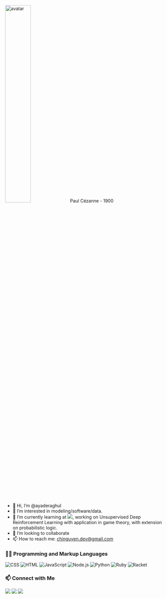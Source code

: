 <!-- <img alt="avatar" src="https://raw.githubusercontent.com/ayaderaghul/ayaderaghul/c5b39d4d7e7c5f64f3d5c41e20077020c4c4a3de/ReadyPlayerMe-Avatar.jpeg" style="width:40%;height=40%"> -->

<img alt="avatar" src="https://upload.wikimedia.org/wikipedia/commons/0/06/Paul_Cezanne_Apples_and_Oranges.jpg" style="width:40%;height=40%">
Paul Cézanne - 1900

<br>

- 👋 Hi, I’m @ayaderaghul 
- 👀 I’m interested in modeling/software/data. 
- 🌱 I’m currently learning at ![](https://img.shields.io/badge/Microverse-blueviolet), working on Unsupervised Deep Reinforcement Learning with application in game theory, with extension on probabilistic logic. 
- 💞️ I’m looking to collaborate 
- 📫 How to reach me: chinguyen.dev@gmail.com
  
  
<h3>👨‍💻 Programming and Markup Languages</h3>

<p>
    <img alt="CSS" src="https://img.shields.io/badge/CSS-1572B6.svg?logo=css3&logoColor=white">
    <img alt="HTML" src="https://img.shields.io/badge/HTML-E34F26.svg?logo=html5&logoColor=white">
    <img alt="JavaScript" src="https://img.shields.io/badge/JavaScript-F7DF1E.svg?logo=javascript&logoColor=black">
    <img alt="Node.js" src="https://img.shields.io/badge/Node.js-43853D.svg?logo=node.js&logoColor=white">
    <img alt="Python" src="https://img.shields.io/badge/python-3670A0?&logo=python&logoColor=ffdd54">
    <img alt="Ruby" src="https://img.shields.io/badge/Ruby-43853D.svg?logo=ruby&logoColor=white&color=red">
    <img alt="Racket" src="https://img.shields.io/badge/Racket-43853D.svg?logo=racket&logoColor=white&color=blue">
</p>


<h3>📫 Connect with Me</h3>
<p>
<a href="https://www.linkedin.com/in/linh-chi-n-371139180/" rel="nofollow"><img src="https://camo.githubusercontent.com/87d5d116fc21c9c18b4372b5e97e59c68555790411ae7e4da6b8adf30be14194/68747470733a2f2f696d672e736869656c64732e696f2f62616467652f2d4c696e6b6564496e2d3030373762353f7374796c653d666f722d7468652d6261646765266c6f676f3d4c696e6b6564496e266c6f676f436f6c6f723d7768697465" data-canonical-src="https://img.shields.io/badge/-LinkedIn-0077b5?&amp;logo=LinkedIn&amp;logoColor=white" style="max-width: 100%;"></a>
<a href="https://stackoverflow.com/users/5672673/linh-chi-nguyen" rel="nofollow"><img src="https://img.shields.io/badge/Stack_Overflow-FE7A16?style=for-the-badge&logo=stack-overflow&logoColor=white" data-canonical-src="https://img.shields.io/badge/-StackOverFLow-0077b5?&amp;logo=StackOverFlow&amp;logoColor=white&color=orange" style="max-width: 100%;"></a>
<a href="https://twitter.com/ayaderaghul" rel="nofollow"><img src="https://camo.githubusercontent.com/72b90db8b403b8087e20699857f05cb0a201f2ddfa8439783d3ef17cee0eea02/68747470733a2f2f696d672e736869656c64732e696f2f62616467652f2d547769747465722d3144413146323f7374796c653d666f722d7468652d6261646765266c6f676f3d54776974746572266c6f676f436f6c6f723d7768697465" data-canonical-src="https://img.shields.io/badge/-Twitter-0077b5?&amp;logo=Twitter&amp;logoColor=white&color=informational" style="max-width: 100%;"></a>
</p>

<!---
ayaderaghul/ayaderaghul is a ✨ special ✨ repository because its `README.md` (this file) appears on your GitHub profile.
You can click the Preview link to take a look at your changes.
--->
